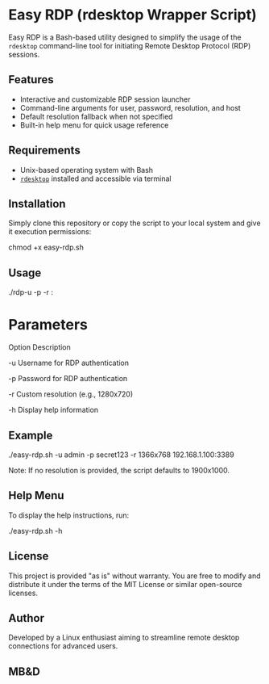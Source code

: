 # Easy RDP (rdesktop Wrapper Script)

Easy RDP is a Bash-based utility designed to simplify the usage of the `rdesktop` command-line tool for initiating Remote Desktop Protocol (RDP) sessions.

## Features

- Interactive and customizable RDP session launcher
- Command-line arguments for user, password, resolution, and host
- Default resolution fallback when not specified
- Built-in help menu for quick usage reference

## Requirements

- Unix-based operating system with Bash
- [`rdesktop`](https://linux.die.net/man/1/rdesktop) installed and accessible via terminal

## Installation

Simply clone this repository or copy the script to your local system and give it execution permissions:

chmod +x easy-rdp.sh

## Usage

./rdp-u <username> -p <password> -r <resolution> <host>:<port>

# Parameters
Option	Description

-u	Username for RDP authentication

-p	Password for RDP authentication

-r	Custom resolution (e.g., 1280x720)

-h	Display help information

## Example

./easy-rdp.sh -u admin -p secret123 -r 1366x768 192.168.1.100:3389

Note: If no resolution is provided, the script defaults to 1900x1000.

## Help Menu

To display the help instructions, run:

./easy-rdp.sh -h

## License

This project is provided "as is" without warranty. You are free to modify and distribute it under the terms of the MIT License or similar open-source licenses.

## Author

Developed by a Linux enthusiast aiming to streamline remote desktop connections for advanced users.

## MB&D
